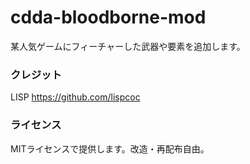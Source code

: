 # cdda-bloodborne-mod

某人気ゲームにフィーチャーした武器や要素を追加します。  

### クレジット
LISP https://github.com/lispcoc  

### ライセンス
MITライセンスで提供します。改造・再配布自由。  
